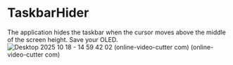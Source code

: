 # TaskbarHider
The application hides the taskbar when the cursor moves above the middle of the screen height. Save your OLED.
![Desktop 2025 10 18 - 14 59 42 02 (online-video-cutter com) (online-video-cutter com)](https://github.com/user-attachments/assets/a6a37ad3-14ba-4a70-a273-64042dceebd2)

